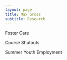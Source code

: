 ```yaml
---
layout: page
title: Max Gross
subtitle: Research
---
```


Foster Care  

Course Shutouts  

Summer Youth Employment  

